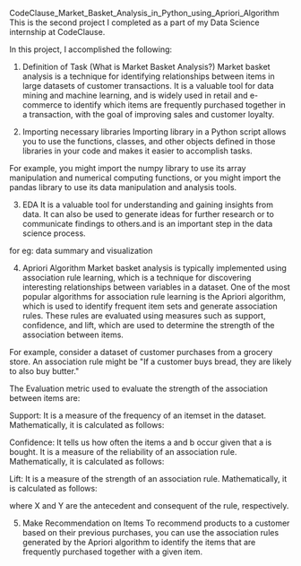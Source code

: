 CodeClause_Market_Basket_Analysis_in_Python_using_Apriori_Algorithm
This is the second project I completed as a part of my Data Science internship at CodeClause.

In this project, I accomplished the following:

1. Definition of Task (What is Market Basket Analysis?)
Market basket analysis is a technique for identifying relationships between items in large datasets of customer transactions. It is a valuable tool for data mining and machine learning, and is widely used in retail and e-commerce to identify which items are frequently purchased together in a transaction, with the goal of improving sales and customer loyalty.

2. Importing necessary libraries
Importing library in a Python script allows you to use the functions, classes, and other objects defined in those libraries in your code and makes it easier to accomplish tasks.

For example, you might import the numpy library to use its array manipulation and numerical computing functions, or you might import the pandas library to use its data manipulation and analysis tools.

3. EDA
It is a valuable tool for understanding and gaining insights from data. It can also be used to generate ideas for further research or to communicate findings to others.and is an important step in the data science process.

for eg: data summary and visualization

4. Apriori Algorithm
Market basket analysis is typically implemented using association rule learning, which is a technique for discovering interesting relationships between variables in a dataset. One of the most popular algorithms for association rule learning is the Apriori algorithm, which is used to identify frequent item sets and generate association rules. These rules are evaluated using measures such as support, confidence, and lift, which are used to determine the strength of the association between items.

For example, consider a dataset of customer purchases from a grocery store. An association rule might be "If a customer buys bread, they are likely to also buy butter."

The Evaluation metric used to evaluate the strength of the association between items are:

Support: It is a measure of the frequency of an itemset in the dataset. Mathematically, it is calculated as follows:
 

Confidence: It tells us how often the items a and b occur given that a is bought. It is a measure of the reliability of an association rule. Mathematically, it is calculated as follows:
 

Lift: It is a measure of the strength of an association rule. Mathematically, it is calculated as follows:
 

where X and Y are the antecedent and consequent of the rule, respectively.

5. Make Recommendation on Items
To recommend products to a customer based on their previous purchases, you can use the association rules generated by the Apriori algorithm to identify the items that are frequently purchased together with a given item.
